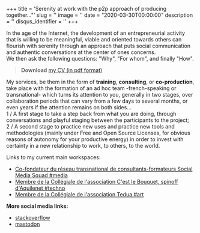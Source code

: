 +++
title = 'Serenity at work with the p2p approach of producing together..."'
slug = ''
image = ''
date = "2020-03-30T00:00:00"
description = ''
disqus_identifier = ''
+++

In the age of the Internet, the development of an entrepreneurial activity that is willing to be meaningful, viable and oriented towards others can flourish with serenity through an approach that puts social communication and authentic conversations at the center of ones concerns.  
We then ask the following questions: "Why", "For whom", and finally "How".

> **Download** [my CV (in pdf format)](https://co-actions.coop/wp-content/uploads/2019/08/CV-Habib-Belaribi-2019.pdf)

My services, be them in the form of  **training**, **consulting**, or **co-production**, take place with the formation of an ad hoc team -french-speaking or transnational- which turns its attention to you, generally in two stages, over collaboration periods that can vary from a few days to several months, or even years if the attention remains on both sides...  
1 / A first stage to take a step back from what you are doing, through conversations and playful staging between the participants to the project;  
2 / A second stage to practice new uses and practice new tools and methodologies (mainly under Free and Open Source Licenses, for obvious reasons of autonomy for your productive energy) in order to invest with certainty in a new relationship to work, to others, to the world.

Links to my current main workspaces:
- [Co-fondateur du réseau transnational de consultants-formateurs Social Media Squad #media](https://www.socialmediasquad.cc/)
- [Membre de la Collégiale de l'association C'est le Bouquet, spinoff d'Aquilenet #techno](https://www.aquilenet.fr/)
- [Membre de la Collégiale de l'association Tedua #art](https://www.association-tedua.fr/0)

**More social media links:**
- [stackoverflow](https://stackoverflow.com/users/13155464/habib-belaribi?tab=profile)
- [mastodon](https://toot.aquilenet.fr/web/accounts/102396)

